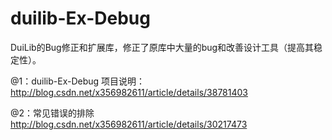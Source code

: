duilib-Ex-Debug
===============
DuiLib的Bug修正和扩展库，修正了原库中大量的bug和改善设计工具（提高其稳定性）。

@1：duilib-Ex-Debug 项目说明：
http://blog.csdn.net/x356982611/article/details/38781403

@2：常见错误的排除
http://blog.csdn.net/x356982611/article/details/30217473
